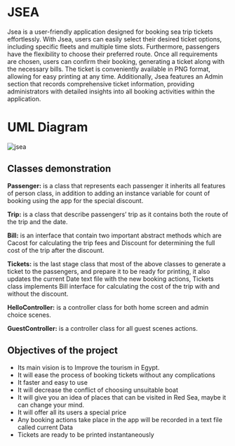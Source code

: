 # JSEA

Jsea is a user-friendly application designed for booking sea trip tickets effortlessly. With Jsea, users can easily select their desired ticket options, including specific fleets and multiple time slots. Furthermore, passengers have the flexibility to choose their preferred route. Once all requirements are chosen, users can confirm their booking, generating a ticket along with the necessary bills. The ticket is conveniently available in PNG format, allowing for easy printing at any time. Additionally, Jsea features an Admin section that records comprehensive ticket information, providing administrators with detailed insights into all booking activities within the application.


# UML Diagram

![jsea](https://github.com/mostafa7arafa/JSEA/assets/58299212/0bc5674e-e698-4c4d-875a-584c9409175a)


## Classes demonstration 

**Passenger:** is a class that represents each passenger it inherits all features of person class, in addition to adding an instance variable for count of booking using the app for the special discount.

**Trip:** is a class that describe passengers’ trip as it contains both the route of the trip and the date.

**Bill:** is an interface that contain two important abstract methods which are Cacost for calculating the trip fees and Discount for determining the full cost of the trip after the discount.

**Tickets:** is the last stage class that most of the above classes to generate a ticket to the passengers, and prepare it to be ready for printing, it also updates the current Date text file with the new booking actions, Tickets class implements Bill interface for calculating the cost of the trip with and without the discount.

**HelloController:** is a controller class for both home screen and admin choice scenes.

**GuestController:** is a controller class for all guest scenes actions.

## Objectives of the project

-   Its main vision is to Improve the tourism in Egypt.
-   It will ease the process of booking tickets without any complications
-   It faster and easy to use
-   It will decrease the conflict of choosing unsuitable boat
-   It will give you an idea of places that can be visited in Red Sea, maybe it can change your mind.
-   It will offer all its users a special price
-   Any booking actions take place in the app will be recorded in a text file called current Data
-   Tickets are ready to be printed instantaneously
